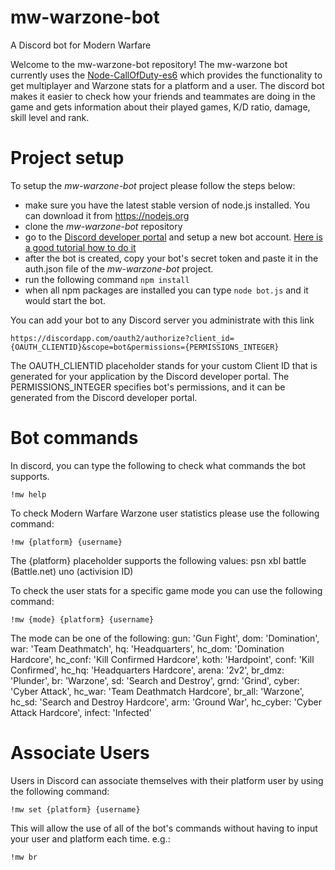 # mw-warzone-bot

A Discord bot for Modern Warfare

Welcome to the mw-warzone-bot repository! The mw-warzone bot currently uses the [Node-CallOfDuty-es6] which provides the functionality to get multiplayer and Warzone stats for a platform and a user. The discord bot makes it easier to check how your friends and teammates are doing in the game and gets information about their played games, K/D ratio, damage, skill level and rank.

# Project setup

To setup the *mw-warzone-bot* project please follow the steps below:
- make sure you have the latest stable version of node.js installed. You can download it from https://nodejs.org
- clone the *mw-warzone-bot* repository
- go to the [Discord developer portal] and setup a new bot account. [Here is a good tutorial how to do it]
- after the bot is created, copy your bot's secret token and paste it in the auth.json file of the *mw-warzone-bot* project.
- run the following command `npm install`
- when all npm packages are installed you can type `node bot.js` and it would start the bot.

You can add your bot to any Discord server you administrate with this link 
```
https://discordapp.com/oauth2/authorize?client_id={OAUTH_CLIENTID}&scope=bot&permissions={PERMISSIONS_INTEGER} 
```
The OAUTH_CLIENTID placeholder stands for your custom Client ID that is generated for your application by the Discord developer portal.
The PERMISSIONS_INTEGER specifies bot's permissions, and it can be generated from the Discord developer portal.

# Bot commands

In discord, you can type the following to check what commands the bot supports.
```
!mw help
```

To check Modern Warfare Warzone user statistics please use the following command:
```
!mw {platform} {username}
```
The {platform} placeholder supports the following values:
psn
xbl
battle (Battle.net)
uno (activision ID)

To check the user stats for a specific game mode you can use the following command:
```
!mw {mode} {platform} {username}
```

The mode can be one of the following:
gun: 'Gun Fight',
dom: 'Domination',
war: 'Team Deathmatch',
hq: 'Headquarters',
hc_dom: 'Domination Hardcore',
hc_conf: 'Kill Confirmed Hardcore',
koth: 'Hardpoint',
conf: 'Kill Confirmed',
hc_hq: 'Headquarters Hardcore',
arena: '2v2',
br_dmz: 'Plunder',
br: 'Warzone',
sd: 'Search and Destroy',
grnd: 'Grind',
cyber: 'Cyber Attack',
hc_war: 'Team Deathmatch Hardcore',
br_all: 'Warzone',
hc_sd: 'Search and Destroy Hardcore',
arm: 'Ground War',
hc_cyber: 'Cyber Attack Hardcore',
infect: 'Infected'

# Associate Users

Users in Discord can associate themselves with their platform user by using the following command:
```
!mw set {platform} {username}
```
This will allow the use of all of the bot's commands without having to input your user and platform each time.
e.g.:
```
!mw br
```

[Node-CallOfDuty-es6]: https://github.com/Lierrmm/Node-CallOfDuty-es6
[Discord developer portal]: https://discordapp.com/developers/applications/
[Here is a good tutorial how to do it]: https://discordpy.readthedocs.io/en/rewrite/discord.html